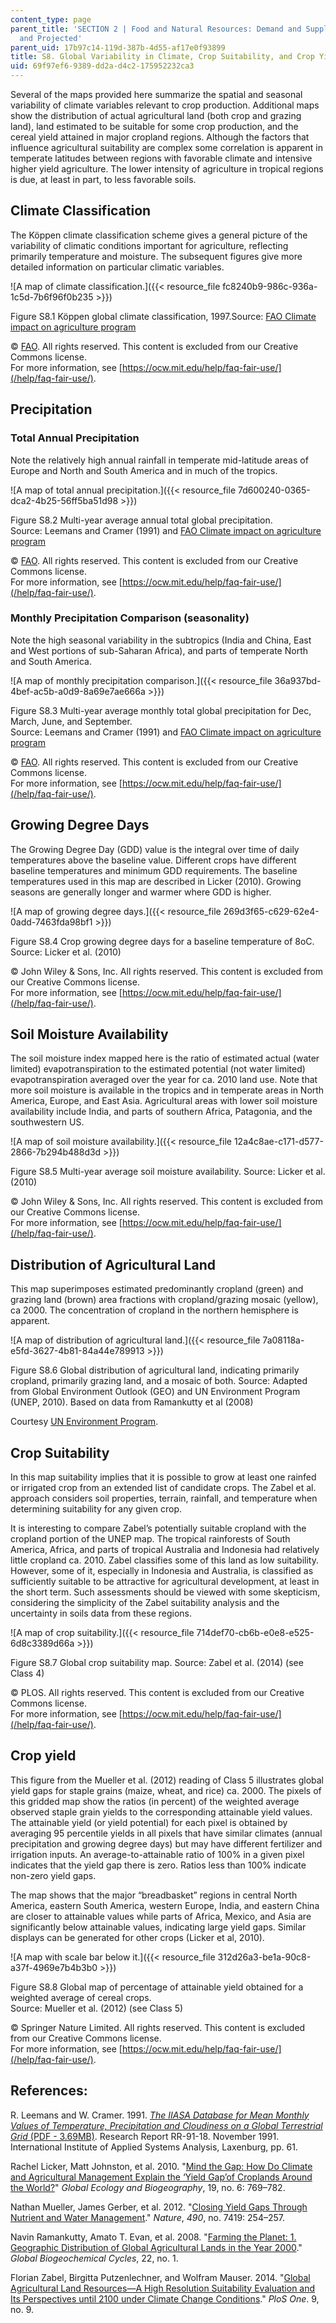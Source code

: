 ```yaml
---
content_type: page
parent_title: 'SECTION 2 | Food and Natural Resources: Demand and Supply, Current
  and Projected'
parent_uid: 17b97c14-119d-387b-4d55-af17e0f93899
title: S8. Global Variability in Climate, Crop Suitability, and Crop Yield
uid: 69f97ef6-9389-dd2a-d4c2-175952232ca3
---
```


Several of the maps provided here summarize the spatial and seasonal variability of climate variables relevant to crop production. Additional maps show the distribution of actual agricultural land (both crop and grazing land), land estimated to be suitable for some crop production, and the cereal yield attained in major cropland regions. Although the factors that influence agricultural suitability are complex some correlation is apparent in temperate latitudes between regions with favorable climate and intensive higher yield agriculture. The lower intensity of agriculture in tropical regions is due, at least in part, to less favorable soils.

Climate Classification
----------------------

The Köppen climate classification scheme gives a general picture of the variability of climatic conditions important for agriculture, reflecting primarily temperature and moisture. The subsequent figures give more detailed information on particular climatic variables.

![A map of climate classification.]({{< resource_file fc8240b9-986c-936a-1c5d-7b6f96f0b235 >}})

Figure S8.1 Köppen global climate classification, 1997.Source: [FAO Climate impact on agriculture program](http://www.fao.org/nr/climpag/climate/index_en.asp)

© [FAO](http://www.fao.org). All rights reserved. This content is excluded from our Creative Commons license.  
For more information, see [https://ocw.mit.edu/help/faq-fair-use/](/help/faq-fair-use/).

Precipitation
-------------

### Total Annual Precipitation

Note the relatively high annual rainfall in temperate mid-latitude areas of Europe and North and South America and in much of the tropics.

![A map of total annual precipitation.]({{< resource_file 7d600240-0365-dca2-4b25-56ff5ba51d98 >}})

Figure S8.2 Multi-year average annual total global precipitation.  
Source: Leemans and Cramer (1991) and [FAO Climate impact on agriculture program](http://www.fao.org/nr/climpag/climate/index_en.asp)

© [FAO](http://www.fao.org). All rights reserved. This content is excluded from our Creative Commons license.  
For more information, see [https://ocw.mit.edu/help/faq-fair-use/](/help/faq-fair-use/).

### Monthly Precipitation Comparison (seasonality)

Note the high seasonal variability in the subtropics (India and China, East and West portions of sub-Saharan Africa), and parts of temperate North and South America.

![A map of monthly precipitation comparison.]({{< resource_file 36a937bd-4bef-ac5b-a0d9-8a69e7ae666a >}})

Figure S8.3 Multi-year average monthly total global precipitation for Dec, March, June, and September.  
Source: Leemans and Cramer (1991) and [FAO Climate impact on agriculture program](http://www.fao.org/nr/climpag/climate/index_en.asp)

© [FAO](http://www.fao.org). All rights reserved. This content is excluded from our Creative Commons license.  
For more information, see [https://ocw.mit.edu/help/faq-fair-use/](/help/faq-fair-use/).

Growing Degree Days
-------------------

The Growing Degree Day (GDD) value is the integral over time of daily temperatures above the baseline value. Different crops have different baseline temperatures and minimum GDD requirements. The baseline temperatures used in this map are described in Licker (2010). Growing seasons are generally longer and warmer where GDD is higher.

![A map of growing degree days.]({{< resource_file 269d3f65-c629-62e4-0add-7463fda98bf1 >}})

Figure S8.4 Crop growing degree days for a baseline temperature of 8oC. Source: Licker et al. (2010)

© John Wiley & Sons, Inc. All rights reserved. This content is excluded from our Creative Commons license.  
For more information, see [https://ocw.mit.edu/help/faq-fair-use/](/help/faq-fair-use/).

Soil Moisture Availability
--------------------------

The soil moisture index mapped here is the ratio of estimated actual (water limited) evapotranspiration to the estimated potential (not water limited) evapotranspiration averaged over the year for ca. 2010 land use. Note that more soil moisture is available in the tropics and in temperate areas in North America, Europe, and East Asia. Agricultural areas with lower soil moisture availability include India, and parts of southern Africa, Patagonia, and the southwestern US.

![A map of soil moisture availability.]({{< resource_file 12a4c8ae-c171-d577-2866-7b294b488d3d >}})

Figure S8.5 Multi-year average soil moisture availability. Source: Licker et al. (2010)

© John Wiley & Sons, Inc. All rights reserved. This content is excluded from our Creative Commons license.  
For more information, see [https://ocw.mit.edu/help/faq-fair-use/](/help/faq-fair-use/).

Distribution of Agricultural Land
---------------------------------

This map superimposes estimated predominantly cropland (green) and grazing land (brown) area fractions with cropland/grazing mosaic (yellow), ca 2000. The concentration of cropland in the northern hemisphere is apparent.

![A map of distribution of agricultural land.]({{< resource_file 7a08118a-e5fd-3627-4b81-84a44e789913 >}})

Figure S8.6 Global distribution of agricultural land, indicating primarily cropland, primarily grazing land, and a mosaic of both. Source: Adapted from Global Environment Outlook (GEO) and UN Environment Program (UNEP, 2010). Based on data from Ramankutty et al (2008)

Courtesy [UN Environment Program](https://www.grida.no/resources/5531).

Crop Suitability
----------------

In this map suitability implies that it is possible to grow at least one rainfed or irrigated crop from an extended list of candidate crops. The Zabel et al. approach considers soil properties, terrain, rainfall, and temperature when determining suitability for any given crop.

It is interesting to compare Zabel’s potentially suitable cropland with the cropland portion of the UNEP map. The tropical rainforests of South America, Africa, and parts of tropical Australia and Indonesia had relatively little cropland ca. 2010. Zabel classifies some of this land as low suitability. However, some of it, especially in Indonesia and Australia, is classified as sufficiently suitable to be attractive for agricultural development, at least in the short term. Such assessments should be viewed with some skepticism, considering the simplicity of the Zabel suitability analysis and the uncertainty in soils data from these regions.

![A map of crop suitability.]({{< resource_file 714def70-cb6b-e0e8-e525-6d8c3389d66a >}})

Figure S8.7 Global crop suitability map. Source: Zabel et al. (2014) (see Class 4)

© PLOS. All rights reserved. This content is excluded from our Creative Commons license.  
For more information, see [https://ocw.mit.edu/help/faq-fair-use/](/help/faq-fair-use/).

Crop yield
----------

This figure from the Mueller et al. (2012) reading of Class 5 illustrates global yield gaps for staple grains (maize, wheat, and rice) ca. 2000. The pixels of this gridded map show the ratios (in percent) of the weighted average observed staple grain yields to the corresponding attainable yield values. The attainable yield (or yield potential) for each pixel is obtained by averaging 95 percentile yields in all pixels that have similar climates (annual precipitation and growing degree days) but may have different fertilizer and irrigation inputs. An average-to-attainable ratio of 100% in a given pixel indicates that the yield gap there is zero. Ratios less than 100% indicate non-zero yield gaps.

The map shows that the major “breadbasket” regions in central North America, eastern South America, western Europe, India, and eastern China are closer to attainable values while parts of Africa, Mexico, and Asia are significantly below attainable values, indicating large yield gaps. Similar displays can be generated for other crops (Licker et al, 2010).

![A map with scale bar below it.]({{< resource_file 312d26a3-be1a-90c8-a37f-4969e7b4b3b0 >}})

Figure S8.8 Global map of percentage of attainable yield obtained for a weighted average of cereal crops.  
Source: Mueller et al. (2012) (see Class 5)

© Springer Nature Limited. All rights reserved. This content is excluded from our Creative Commons license.  
For more information, see [https://ocw.mit.edu/help/faq-fair-use/](/help/faq-fair-use/).

References:
-----------

R. Leemans and W. Cramer. 1991. [_The IIASA Database for Mean Monthly Values of Temperature, Precipitation and Cloudiness on a Global Terrestrial Grid_ (PDF - 3.69MB)](https://core.ac.uk/download/pdf/33894953.pdf). Research Report RR-91-18. November 1991. International Institute of Applied Systems Analysis, Laxenburg, pp. 61.

Rachel Licker, Matt Johnston, et al. 2010. "[Mind the Gap: How Do Climate and Agricultural Management Explain the ‘Yield Gap’of Croplands Around the World?](https://onlinelibrary.wiley.com/doi/abs/10.1111/j.1466-8238.2010.00563.x)" _Global Ecology and Biogeography_, 19, no. 6: 769–782.

Nathan Mueller, James Gerber, et al. 2012. "[Closing Yield Gaps Through Nutrient and Water Management](https://www.nature.com/articles/nature11420)." _Nature_, _490_, no. 7419: 254–257.

Navin Ramankutty, Amato T. Evan, et al. 2008. "[Farming the Planet: 1. Geographic Distribution of Global Agricultural Lands in the Year 2000](https://agupubs.onlinelibrary.wiley.com/doi/full/10.1029/2007GB002952)." _Global Biogeochemical Cycles_, 22, no. 1.

Florian Zabel, Birgitta Putzenlechner, and Wolfram Mauser. 2014. "[Global Agricultural Land Resources—A High Resolution Suitability Evaluation and Its Perspectives until 2100 under Climate Change Conditions](https://www.ncbi.nlm.nih.gov/pmc/articles/PMC4167994/)." _PloS One_. 9, no. 9.